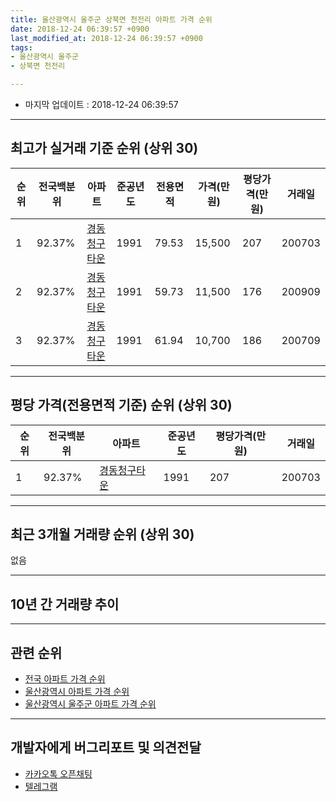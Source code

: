```yaml
---
title: 울산광역시 울주군 상북면 천전리 아파트 가격 순위
date: 2018-12-24 06:39:57 +0900
last_modified_at: 2018-12-24 06:39:57 +0900
tags:
- 울산광역시 울주군
- 상북면 천전리

---
```


* 마지막 업데이트 : 2018-12-24 06:39:57

---

## 최고가 실거래 기준 순위 (상위 30)


|순위|전국백분위|아파트|준공년도|전용면적|가격(만원)|평당가격(만원)|거래일|
|---|---|---|---|---|---|---|---|
|1|92.37%|[경동청구타운](https://search.naver.com/search.naver?query=%EC%9A%B8%EC%82%B0%EA%B4%91%EC%97%AD%EC%8B%9C+%EC%9A%B8%EC%A3%BC%EA%B5%B0+%EC%83%81%EB%B6%81%EB%A9%B4+%EC%B2%9C%EC%A0%84%EB%A6%AC+%EA%B2%BD%EB%8F%99%EC%B2%AD%EA%B5%AC%ED%83%80%EC%9A%B4)|1991|79.53|15,500|207|200703|
|2|92.37%|[경동청구타운](https://search.naver.com/search.naver?query=%EC%9A%B8%EC%82%B0%EA%B4%91%EC%97%AD%EC%8B%9C+%EC%9A%B8%EC%A3%BC%EA%B5%B0+%EC%83%81%EB%B6%81%EB%A9%B4+%EC%B2%9C%EC%A0%84%EB%A6%AC+%EA%B2%BD%EB%8F%99%EC%B2%AD%EA%B5%AC%ED%83%80%EC%9A%B4)|1991|59.73|11,500|176|200909|
|3|92.37%|[경동청구타운](https://search.naver.com/search.naver?query=%EC%9A%B8%EC%82%B0%EA%B4%91%EC%97%AD%EC%8B%9C+%EC%9A%B8%EC%A3%BC%EA%B5%B0+%EC%83%81%EB%B6%81%EB%A9%B4+%EC%B2%9C%EC%A0%84%EB%A6%AC+%EA%B2%BD%EB%8F%99%EC%B2%AD%EA%B5%AC%ED%83%80%EC%9A%B4)|1991|61.94|10,700|186|200709|


---

## 평당 가격(전용면적 기준) 순위 (상위 30)


|순위|전국백분위|아파트|준공년도|평당가격(만원)|거래일|
|---|---|---|---|---|---|
|1|92.37%|[경동청구타운](https://search.naver.com/search.naver?query=%EC%9A%B8%EC%82%B0%EA%B4%91%EC%97%AD%EC%8B%9C+%EC%9A%B8%EC%A3%BC%EA%B5%B0+%EC%83%81%EB%B6%81%EB%A9%B4+%EC%B2%9C%EC%A0%84%EB%A6%AC+%EA%B2%BD%EB%8F%99%EC%B2%AD%EA%B5%AC%ED%83%80%EC%9A%B4)|1991|207|200703|


---

## 최근 3개월 거래량 순위 (상위 30)

없음

---

## 10년 간 거래량 추이


<div style="width:100%;">
    <canvas id="deal_progress" height="250"></canvas>
</div>

<script>
new Chart(document.getElementById("deal_progress"), {
    type: 'line',
    data: {
        labels: ['200812','200901','200902','200903','200904','200905','200906','200907','200908','200909','200910','200911','200912','201001','201002','201003','201004','201005','201006','201007','201008','201009','201010','201011','201012','201101','201102','201103','201104','201105','201106','201107','201108','201109','201110','201111','201112','201201','201202','201203','201204','201205','201206','201207','201208','201209','201210','201211','201212','201301','201302','201303','201304','201305','201306','201307','201308','201309','201310','201311','201312','201401','201402','201403','201404','201405','201406','201407','201408','201409','201410','201411','201412','201501','201502','201503','201504','201505','201506','201507','201508','201509','201510','201511','201512','201601','201602','201603','201604','201605','201606','201607','201608','201609','201610','201611','201612','201701','201702','201703','201704','201705','201706','201707','201708','201709','201710','201711','201712','201801','201802','201803','201804','201805','201806','201807','201808','201809','201810','201811','201812'],
        datasets: [{
            label: '실거래 수',
            pointRadius: 1,
            data: [2, 1, 3, 3, 4, 5, 7, 4, 2, 2, 2, 0, 0, 5, 3, 5, 0, 4, 6, 5, 1, 3, 4, 9, 9, 3, 8, 9, 15, 5, 4, 3, 5, 10, 5, 3, 6, 4, 3, 4, 6, 4, 3, 2, 1, 4, 3, 4, 4, 1, 1, 7, 3, 6, 2, 3, 6, 5, 5, 5, 4, 8, 0, 6, 4, 1, 2, 2, 4, 11, 9, 2, 1, 4, 5, 6, 7, 3, 3, 2, 3, 5, 1, 2, 3, 2, 8, 3, 3, 4, 3, 5, 3, 3, 0, 2, 2, 2, 1, 4, 2, 4, 2, 1, 1, 2, 2, 2, 1, 1, 2, 3, 1, 3, 2, 1, 2, 3, 0, 0, 0],
            borderColor: "rgba(255, 201, 14, 1)",
            backgroundColor: "rgba(255, 201, 14, 0.5)",
            fill: true,
        }]
    },
    options: {
        responsive: true,
        title: {
            display: true,
            text: '10년간 거래량 추이'
        },
        tooltips: {
            mode: 'index',
            intersect: false,
        },
        hover: {
            mode: 'nearest',
            intersect: true
        },
        scales: {
            xAxes: [{
                display: true,
                scaleLabel: {
                    display: true,
                    labelString: '년/월'
                }
            }],
            yAxes: [{
                display: true,
                ticks: {
                    suggestedMin: 0,
                },
                scaleLabel: {
                    display: true,
                    labelString: '실거래 수'
                }
            }]
        }
    }
});

</script>


---

## 관련 순위

- [전국 아파트 가격 순위](https://inasie.github.io/apt-ranking/전국)
- [울산광역시 아파트 가격 순위](https://inasie.github.io/apt-ranking/울산광역시)
- [울산광역시 울주군 아파트 가격 순위](https://inasie.github.io/apt-ranking/울산광역시-울주군)


---

## 개발자에게 버그리포트 및 의견전달

- [카카오톡 오픈채팅](https://open.kakao.com/o/gLJUAP4)
- [텔레그램](https://t.me/inasie)


